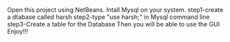 Open this project using NetBeans.
Intall Mysql on your system.
step1-create a dtabase called harsh
step2-type "use harsh;" in Mysql command line
step3-Create a table for the Database
Then you will be able to use the GUI 
Enjoy!!!
